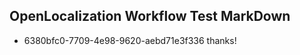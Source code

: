 ## OpenLocalization Workflow Test MarkDown
* 6380bfc0-7709-4e98-9620-aebd71e3f336 thanks!

<!--HONumber=Jul16_HO3-->


